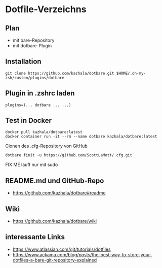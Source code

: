 # Dotfile-Verzeichns

## Plan
* mit bare-Repository
* mit dotbare-Plugin

## Installation
```
git clone https://github.com/kazhala/dotbare.git $HOME/.oh-my-zsh/custom/plugins/dotbare
```

## Plugin in .zshrc laden
```
plugins=(... dotbare ... ...)
```

## Test in Docker
```
docker pull kazhala/dotbare:latest
docker container run -it --rm --name dotbare kazhala/dotbare:latest
```

Clonen des .cfg-Repository von GitHub
```
dotbare finit -u https://github.com/ScottLaMott/.cfg.git
```

FIX ME läuft nur mit sudo

## README.md und GitHub-Repo
* https://github.com/kazhala/dotbare#readme

## Wiki

* https://github.com/kazhala/dotbare/wiki


## interessante Links

* https://www.atlassian.com/git/tutorials/dotfiles
* https://www.ackama.com/blog/posts/the-best-way-to-store-your-dotfiles-a-bare-git-repository-explained
